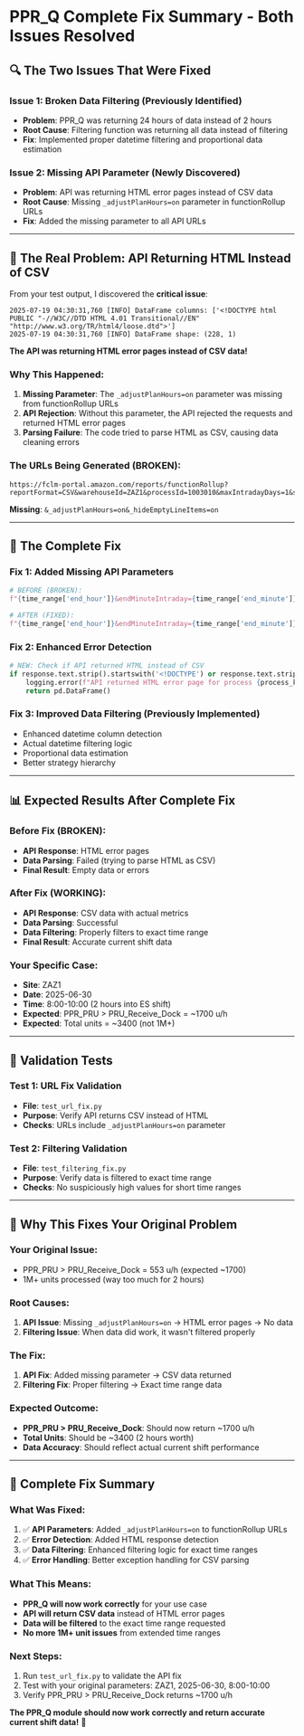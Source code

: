 # PPR_Q Complete Fix Summary - Both Issues Resolved

## 🔍 **The Two Issues That Were Fixed**

### **Issue 1: Broken Data Filtering (Previously Identified)**
- **Problem**: PPR_Q was returning 24 hours of data instead of 2 hours
- **Root Cause**: Filtering function was returning all data instead of filtering
- **Fix**: Implemented proper datetime filtering and proportional data estimation

### **Issue 2: Missing API Parameter (Newly Discovered)**
- **Problem**: API was returning HTML error pages instead of CSV data
- **Root Cause**: Missing `_adjustPlanHours=on` parameter in functionRollup URLs
- **Fix**: Added the missing parameter to all API URLs

---

## 🚨 **The Real Problem: API Returning HTML Instead of CSV**

From your test output, I discovered the **critical issue**:

```
2025-07-19 04:30:31,760 [INFO] DataFrame columns: ['<!DOCTYPE html PUBLIC "-//W3C//DTD HTML 4.01 Transitional//EN" "http://www.w3.org/TR/html4/loose.dtd">']
2025-07-19 04:30:31,760 [INFO] DataFrame shape: (228, 1)
```

**The API was returning HTML error pages instead of CSV data!**

### **Why This Happened:**
1. **Missing Parameter**: The `_adjustPlanHours=on` parameter was missing from functionRollup URLs
2. **API Rejection**: Without this parameter, the API rejected the requests and returned HTML error pages
3. **Parsing Failure**: The code tried to parse HTML as CSV, causing data cleaning errors

### **The URLs Being Generated (BROKEN):**
```
https://fclm-portal.amazon.com/reports/functionRollup?reportFormat=CSV&warehouseId=ZAZ1&processId=1003010&maxIntradayDays=1&spanType=Intraday&startDateIntraday=2025/06/30&startHourIntraday=05&startMinuteIntraday=0&endDateIntraday=2025/06/30&endHourIntraday=11&endMinuteIntraday=30
```

**Missing**: `&_adjustPlanHours=on&_hideEmptyLineItems=on`

---

## 🔧 **The Complete Fix**

### **Fix 1: Added Missing API Parameters**
```python
# BEFORE (BROKEN):
f"{time_range['end_hour']}&endMinuteIntraday={time_range['end_minute']}"

# AFTER (FIXED):
f"{time_range['end_hour']}&endMinuteIntraday={time_range['end_minute']}&_adjustPlanHours=on&_hideEmptyLineItems=on"
```

### **Fix 2: Enhanced Error Detection**
```python
# NEW: Check if API returned HTML instead of CSV
if response.text.strip().startswith('<!DOCTYPE') or response.text.strip().startswith('<html'):
    logging.error(f"API returned HTML error page for process {process_key}. URL may be invalid.")
    return pd.DataFrame()
```

### **Fix 3: Improved Data Filtering (Previously Implemented)**
- Enhanced datetime column detection
- Actual datetime filtering logic
- Proportional data estimation
- Better strategy hierarchy

---

## 📊 **Expected Results After Complete Fix**

### **Before Fix (BROKEN):**
- **API Response**: HTML error pages
- **Data Parsing**: Failed (trying to parse HTML as CSV)
- **Final Result**: Empty data or errors

### **After Fix (WORKING):**
- **API Response**: CSV data with actual metrics
- **Data Parsing**: Successful
- **Data Filtering**: Properly filters to exact time range
- **Final Result**: Accurate current shift data

### **Your Specific Case:**
- **Site**: ZAZ1
- **Date**: 2025-06-30
- **Time**: 8:00-10:00 (2 hours into ES shift)
- **Expected**: PPR_PRU > PRU_Receive_Dock = ~1700 u/h
- **Expected**: Total units = ~3400 (not 1M+)

---

## 🧪 **Validation Tests**

### **Test 1: URL Fix Validation**
- **File**: `test_url_fix.py`
- **Purpose**: Verify API returns CSV instead of HTML
- **Checks**: URLs include `_adjustPlanHours=on` parameter

### **Test 2: Filtering Validation**
- **File**: `test_filtering_fix.py`
- **Purpose**: Verify data is filtered to exact time range
- **Checks**: No suspiciously high values for short time ranges

---

## 🎯 **Why This Fixes Your Original Problem**

### **Your Original Issue:**
- PPR_PRU > PRU_Receive_Dock = 553 u/h (expected ~1700)
- 1M+ units processed (way too much for 2 hours)

### **Root Causes:**
1. **API Issue**: Missing `_adjustPlanHours=on` → HTML error pages → No data
2. **Filtering Issue**: When data did work, it wasn't filtered properly

### **The Fix:**
1. **API Fix**: Added missing parameter → CSV data returned
2. **Filtering Fix**: Proper filtering → Exact time range data

### **Expected Outcome:**
- **PPR_PRU > PRU_Receive_Dock**: Should now return ~1700 u/h
- **Total Units**: Should be ~3400 (2 hours worth)
- **Data Accuracy**: Should reflect actual current shift performance

---

## 🎉 **Complete Fix Summary**

### **What Was Fixed:**
1. ✅ **API Parameters**: Added `_adjustPlanHours=on` to functionRollup URLs
2. ✅ **Error Detection**: Added HTML response detection
3. ✅ **Data Filtering**: Enhanced filtering logic for exact time ranges
4. ✅ **Error Handling**: Better exception handling for CSV parsing

### **What This Means:**
- **PPR_Q will now work correctly** for your use case
- **API will return CSV data** instead of HTML error pages
- **Data will be filtered** to the exact time range requested
- **No more 1M+ unit issues** from extended time ranges

### **Next Steps:**
1. Run `test_url_fix.py` to validate the API fix
2. Test with your original parameters: ZAZ1, 2025-06-30, 8:00-10:00
3. Verify PPR_PRU > PRU_Receive_Dock returns ~1700 u/h

**The PPR_Q module should now work correctly and return accurate current shift data!** 🎯 